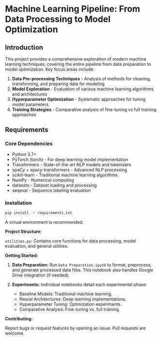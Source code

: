 # Machine Learning Pipeline: From Data Processing to Model Optimization

## Introduction

This project provides a comprehensive exploration of modern machine learning techniques, covering the entire pipeline from data preparation to model optimization. Key focus areas include:

1. **Data Pre-processing Techniques** - Analysis of methods for cleaning, transforming, and preparing data for modeling
2. **Model Exploration** - Evaluation of various machine learning algorithms and architectures
3. **Hyperparameter Optimization** - Systematic approaches for tuning model parameters
4. **Training Strategies** - Comparative analysis of fine-tuning vs full training approaches

## Requirements

### Core Dependencies

- Python 3.7+
- PyTorch (torch) - For deep learning model implementation
- Transformers - State-of-the-art NLP models and tokenizers
- spaCy + spacy-transformers - Advanced NLP processing
- scikit-learn - Traditional machine learning algorithms
- NumPy - Numerical computing
- datasets - Dataset loading and processing
- seqeval - Sequence labeling evaluation

### Installation

```bash
pip install -r requirements.txt
```

A virtual environment is recommended.

**Project Structure:**

`utilities.py`: Contains core functions for data processing, model evaluation, and general utilities.

**Getting Started:**

1.  **Data Preparation:** Run `Data Preparation.ipynb` to format, preprocess, and generate processed data files. This notebook also handles Google Drive integration (if needed).

2.  **Experiments:** Individual notebooks detail each experimental phase:

    *   Baseline Models: Traditional machine learning.
    *   Neural Architectures: Deep learning implementations.
    *   Hyperparameter Tuning: Optimization experiments.
    *   Comparative Analysis: Fine-tuning vs. full training.

**Contributing:**

Report bugs or request features by opening an issue. Pull requests are welcome.
